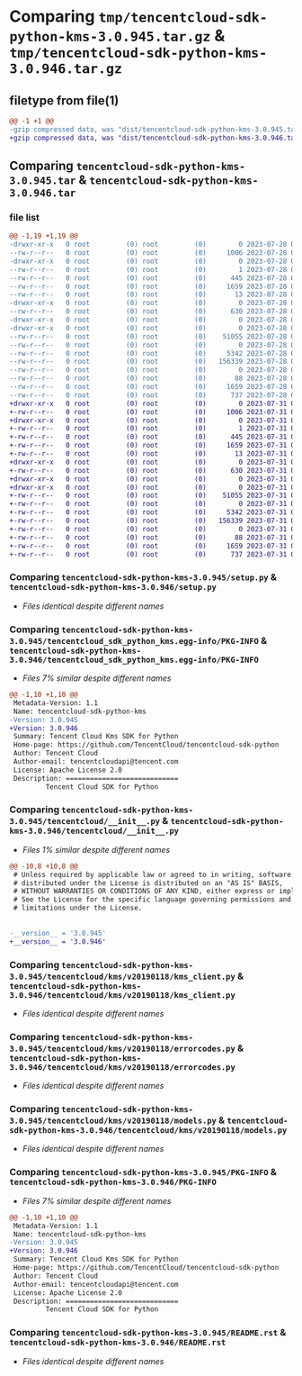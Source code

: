 # Comparing `tmp/tencentcloud-sdk-python-kms-3.0.945.tar.gz` & `tmp/tencentcloud-sdk-python-kms-3.0.946.tar.gz`

## filetype from file(1)

```diff
@@ -1 +1 @@
-gzip compressed data, was "dist/tencentcloud-sdk-python-kms-3.0.945.tar", last modified: Fri Jul 28 00:30:56 2023, max compression
+gzip compressed data, was "dist/tencentcloud-sdk-python-kms-3.0.946.tar", last modified: Mon Jul 31 00:31:05 2023, max compression
```

## Comparing `tencentcloud-sdk-python-kms-3.0.945.tar` & `tencentcloud-sdk-python-kms-3.0.946.tar`

### file list

```diff
@@ -1,19 +1,19 @@
-drwxr-xr-x   0 root         (0) root         (0)        0 2023-07-28 00:30:56.000000 tencentcloud-sdk-python-kms-3.0.945/
--rw-r--r--   0 root         (0) root         (0)     1006 2023-07-28 00:30:56.000000 tencentcloud-sdk-python-kms-3.0.945/setup.py
-drwxr-xr-x   0 root         (0) root         (0)        0 2023-07-28 00:30:56.000000 tencentcloud-sdk-python-kms-3.0.945/tencentcloud_sdk_python_kms.egg-info/
--rw-r--r--   0 root         (0) root         (0)        1 2023-07-28 00:30:56.000000 tencentcloud-sdk-python-kms-3.0.945/tencentcloud_sdk_python_kms.egg-info/dependency_links.txt
--rw-r--r--   0 root         (0) root         (0)      445 2023-07-28 00:30:56.000000 tencentcloud-sdk-python-kms-3.0.945/tencentcloud_sdk_python_kms.egg-info/SOURCES.txt
--rw-r--r--   0 root         (0) root         (0)     1659 2023-07-28 00:30:56.000000 tencentcloud-sdk-python-kms-3.0.945/tencentcloud_sdk_python_kms.egg-info/PKG-INFO
--rw-r--r--   0 root         (0) root         (0)       13 2023-07-28 00:30:56.000000 tencentcloud-sdk-python-kms-3.0.945/tencentcloud_sdk_python_kms.egg-info/top_level.txt
-drwxr-xr-x   0 root         (0) root         (0)        0 2023-07-28 00:30:56.000000 tencentcloud-sdk-python-kms-3.0.945/tencentcloud/
--rw-r--r--   0 root         (0) root         (0)      630 2023-07-28 00:30:56.000000 tencentcloud-sdk-python-kms-3.0.945/tencentcloud/__init__.py
-drwxr-xr-x   0 root         (0) root         (0)        0 2023-07-28 00:30:56.000000 tencentcloud-sdk-python-kms-3.0.945/tencentcloud/kms/
-drwxr-xr-x   0 root         (0) root         (0)        0 2023-07-28 00:30:56.000000 tencentcloud-sdk-python-kms-3.0.945/tencentcloud/kms/v20190118/
--rw-r--r--   0 root         (0) root         (0)    51055 2023-07-28 00:30:56.000000 tencentcloud-sdk-python-kms-3.0.945/tencentcloud/kms/v20190118/kms_client.py
--rw-r--r--   0 root         (0) root         (0)        0 2023-07-28 00:30:56.000000 tencentcloud-sdk-python-kms-3.0.945/tencentcloud/kms/v20190118/__init__.py
--rw-r--r--   0 root         (0) root         (0)     5342 2023-07-28 00:30:56.000000 tencentcloud-sdk-python-kms-3.0.945/tencentcloud/kms/v20190118/errorcodes.py
--rw-r--r--   0 root         (0) root         (0)   156339 2023-07-28 00:30:56.000000 tencentcloud-sdk-python-kms-3.0.945/tencentcloud/kms/v20190118/models.py
--rw-r--r--   0 root         (0) root         (0)        0 2023-07-28 00:30:56.000000 tencentcloud-sdk-python-kms-3.0.945/tencentcloud/kms/__init__.py
--rw-r--r--   0 root         (0) root         (0)       88 2023-07-28 00:30:56.000000 tencentcloud-sdk-python-kms-3.0.945/setup.cfg
--rw-r--r--   0 root         (0) root         (0)     1659 2023-07-28 00:30:56.000000 tencentcloud-sdk-python-kms-3.0.945/PKG-INFO
--rw-r--r--   0 root         (0) root         (0)      737 2023-07-28 00:30:56.000000 tencentcloud-sdk-python-kms-3.0.945/README.rst
+drwxr-xr-x   0 root         (0) root         (0)        0 2023-07-31 00:31:05.000000 tencentcloud-sdk-python-kms-3.0.946/
+-rw-r--r--   0 root         (0) root         (0)     1006 2023-07-31 00:31:05.000000 tencentcloud-sdk-python-kms-3.0.946/setup.py
+drwxr-xr-x   0 root         (0) root         (0)        0 2023-07-31 00:31:05.000000 tencentcloud-sdk-python-kms-3.0.946/tencentcloud_sdk_python_kms.egg-info/
+-rw-r--r--   0 root         (0) root         (0)        1 2023-07-31 00:31:05.000000 tencentcloud-sdk-python-kms-3.0.946/tencentcloud_sdk_python_kms.egg-info/dependency_links.txt
+-rw-r--r--   0 root         (0) root         (0)      445 2023-07-31 00:31:05.000000 tencentcloud-sdk-python-kms-3.0.946/tencentcloud_sdk_python_kms.egg-info/SOURCES.txt
+-rw-r--r--   0 root         (0) root         (0)     1659 2023-07-31 00:31:05.000000 tencentcloud-sdk-python-kms-3.0.946/tencentcloud_sdk_python_kms.egg-info/PKG-INFO
+-rw-r--r--   0 root         (0) root         (0)       13 2023-07-31 00:31:05.000000 tencentcloud-sdk-python-kms-3.0.946/tencentcloud_sdk_python_kms.egg-info/top_level.txt
+drwxr-xr-x   0 root         (0) root         (0)        0 2023-07-31 00:31:05.000000 tencentcloud-sdk-python-kms-3.0.946/tencentcloud/
+-rw-r--r--   0 root         (0) root         (0)      630 2023-07-31 00:31:05.000000 tencentcloud-sdk-python-kms-3.0.946/tencentcloud/__init__.py
+drwxr-xr-x   0 root         (0) root         (0)        0 2023-07-31 00:31:05.000000 tencentcloud-sdk-python-kms-3.0.946/tencentcloud/kms/
+drwxr-xr-x   0 root         (0) root         (0)        0 2023-07-31 00:31:05.000000 tencentcloud-sdk-python-kms-3.0.946/tencentcloud/kms/v20190118/
+-rw-r--r--   0 root         (0) root         (0)    51055 2023-07-31 00:31:05.000000 tencentcloud-sdk-python-kms-3.0.946/tencentcloud/kms/v20190118/kms_client.py
+-rw-r--r--   0 root         (0) root         (0)        0 2023-07-31 00:31:05.000000 tencentcloud-sdk-python-kms-3.0.946/tencentcloud/kms/v20190118/__init__.py
+-rw-r--r--   0 root         (0) root         (0)     5342 2023-07-31 00:31:05.000000 tencentcloud-sdk-python-kms-3.0.946/tencentcloud/kms/v20190118/errorcodes.py
+-rw-r--r--   0 root         (0) root         (0)   156339 2023-07-31 00:31:05.000000 tencentcloud-sdk-python-kms-3.0.946/tencentcloud/kms/v20190118/models.py
+-rw-r--r--   0 root         (0) root         (0)        0 2023-07-31 00:31:05.000000 tencentcloud-sdk-python-kms-3.0.946/tencentcloud/kms/__init__.py
+-rw-r--r--   0 root         (0) root         (0)       88 2023-07-31 00:31:05.000000 tencentcloud-sdk-python-kms-3.0.946/setup.cfg
+-rw-r--r--   0 root         (0) root         (0)     1659 2023-07-31 00:31:05.000000 tencentcloud-sdk-python-kms-3.0.946/PKG-INFO
+-rw-r--r--   0 root         (0) root         (0)      737 2023-07-31 00:31:05.000000 tencentcloud-sdk-python-kms-3.0.946/README.rst
```

### Comparing `tencentcloud-sdk-python-kms-3.0.945/setup.py` & `tencentcloud-sdk-python-kms-3.0.946/setup.py`

 * *Files identical despite different names*

### Comparing `tencentcloud-sdk-python-kms-3.0.945/tencentcloud_sdk_python_kms.egg-info/PKG-INFO` & `tencentcloud-sdk-python-kms-3.0.946/tencentcloud_sdk_python_kms.egg-info/PKG-INFO`

 * *Files 7% similar despite different names*

```diff
@@ -1,10 +1,10 @@
 Metadata-Version: 1.1
 Name: tencentcloud-sdk-python-kms
-Version: 3.0.945
+Version: 3.0.946
 Summary: Tencent Cloud Kms SDK for Python
 Home-page: https://github.com/TencentCloud/tencentcloud-sdk-python
 Author: Tencent Cloud
 Author-email: tencentcloudapi@tencent.com
 License: Apache License 2.0
 Description: ============================
         Tencent Cloud SDK for Python
```

### Comparing `tencentcloud-sdk-python-kms-3.0.945/tencentcloud/__init__.py` & `tencentcloud-sdk-python-kms-3.0.946/tencentcloud/__init__.py`

 * *Files 1% similar despite different names*

```diff
@@ -10,8 +10,8 @@
 # Unless required by applicable law or agreed to in writing, software
 # distributed under the License is distributed on an "AS IS" BASIS,
 # WITHOUT WARRANTIES OR CONDITIONS OF ANY KIND, either express or implied.
 # See the License for the specific language governing permissions and
 # limitations under the License.
 
 
-__version__ = '3.0.945'
+__version__ = '3.0.946'
```

### Comparing `tencentcloud-sdk-python-kms-3.0.945/tencentcloud/kms/v20190118/kms_client.py` & `tencentcloud-sdk-python-kms-3.0.946/tencentcloud/kms/v20190118/kms_client.py`

 * *Files identical despite different names*

### Comparing `tencentcloud-sdk-python-kms-3.0.945/tencentcloud/kms/v20190118/errorcodes.py` & `tencentcloud-sdk-python-kms-3.0.946/tencentcloud/kms/v20190118/errorcodes.py`

 * *Files identical despite different names*

### Comparing `tencentcloud-sdk-python-kms-3.0.945/tencentcloud/kms/v20190118/models.py` & `tencentcloud-sdk-python-kms-3.0.946/tencentcloud/kms/v20190118/models.py`

 * *Files identical despite different names*

### Comparing `tencentcloud-sdk-python-kms-3.0.945/PKG-INFO` & `tencentcloud-sdk-python-kms-3.0.946/PKG-INFO`

 * *Files 7% similar despite different names*

```diff
@@ -1,10 +1,10 @@
 Metadata-Version: 1.1
 Name: tencentcloud-sdk-python-kms
-Version: 3.0.945
+Version: 3.0.946
 Summary: Tencent Cloud Kms SDK for Python
 Home-page: https://github.com/TencentCloud/tencentcloud-sdk-python
 Author: Tencent Cloud
 Author-email: tencentcloudapi@tencent.com
 License: Apache License 2.0
 Description: ============================
         Tencent Cloud SDK for Python
```

### Comparing `tencentcloud-sdk-python-kms-3.0.945/README.rst` & `tencentcloud-sdk-python-kms-3.0.946/README.rst`

 * *Files identical despite different names*


